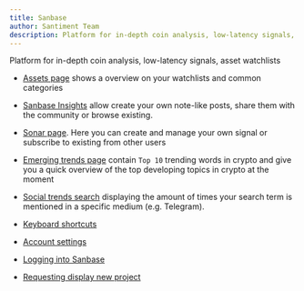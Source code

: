```yaml
---
title: Sanbase
author: Santiment Team
description: Platform for in-depth coin analysis, low-latency signals, asset watchlists
---
```


Platform for in-depth coin analysis, low-latency signals, asset watchlists

- [Assets page](/sanbase/assets-page) shows a overview on your watchlists and common categories

- [Sanbase Insights](/sanbase/insights) allow create your own note-like posts, share them with the community or browse existing.

- [Sonar page](/sanbase/sonar-page).
  Here you can create and manage your own signal or subscribe to existing from other users

- [Emerging trends page](/sanbase/emerging-trends-page) contain `Top 10` trending words in crypto and give you a quick overview of the top developing topics in crypto at the moment

- [Social trends search](/sanbase/social-trends-search/) displaying the amount of times your search term is mentioned in a specific medium (e.g. Telegram).

- [Keyboard shortcuts](/sanbase/keyboard-shortcuts/)
- [Account settings](/sanbase/account-settings)
- [Logging into Sanbase](/sanbase/logging-into-sanbase)
- [Requesting display new project](/sanbase/requesting-display-new-project)

